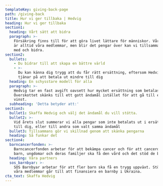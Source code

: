 ```yaml
---
templateKey: giving-back-page
path: /giving-back
title: Hur vi ger tillbaka | Hedvig
heading: Hur vi ger tillbaka
section1:
  heading: Vårt sätt att bidra
  paragraph: >-
    Försäkring finns till för att göra livet lättare för människor. Vår prio ett
    är alltid våra medlemmar, men blir det pengar över kan vi tillsammans vara
    med och bidra.
section2:
  bullets:
    - Du bidrar till att skapa en bättre värld
    - >-
      Du kan känna dig trygg att du får rätt ersättning, eftersom Hedvig inte
      tjänar på att betala ut mindre till dig
  heading: En schysstare modell för alla
  paragraph: >-
    Hedvig tar en fast avgift oavsett hur mycket ersättning som betalas ut.
    Överskottet skänks till ett gott ändamål istället för att gå till extra
    vinst.
  subheading: 'Detta betyder att:'
section3:
  bullet1: Skaffa Hedvig och välj det ändamål du vill stötta.
  bullet2: >-
    Vid årets slut summerar vi alla pengar som inte betalats ut i ersättningar
    till dig, eller till andra som valt samma ändamål
  bullet3: Tillsammans gör vi skillnad genom att skänka pengarna
  heading: Så funkar det
section4:
  barncancerfonden: >-
    Barncancerfonden arbetar för att bekämpa cancer och för att cancerdrabbade
    barn, ungdomar och deras familjer ska få den vård och det stöd de behöver.
  heading: Våra partners
  sos_barnbyar: >-
    SOS Barnbyar arbetar för att fler barn ska få en trygg uppväxt. Stödet från
    våra medlemmar går till att finansiera en barnby i Ukraina.
cta_text: Skaffa Hedvig
---
```


